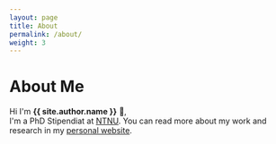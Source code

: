 ```yaml
---
layout: page
title: About
permalink: /about/
weight: 3
---
```


# **About Me**

Hi I'm **{{ site.author.name }}** :wave:,<br>
I'm a PhD Stipendiat at [NTNU](https://www.ntnu.edu/). You can read more about my work and research in my [personal website](https://folk.ntnu.no/susanany/).
